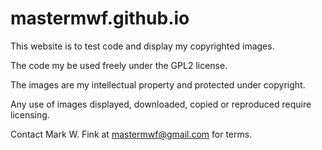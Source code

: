# mastermwf.github.io
This website is to test code and display my copyrighted images.

The code my be used freely under the GPL2 license.

The images are my intellectual property and protected under copyright.

Any use of images displayed, downloaded, copied or reproduced require licensing.

Contact Mark W. Fink at mastermwf@gmail.com for terms.
